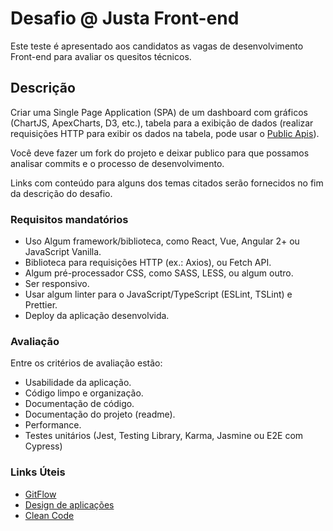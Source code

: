 # Desafio @ Justa Front-end

Este teste é apresentado aos candidatos as vagas de desenvolvimento Front-end para avaliar os quesitos técnicos.

## Descrição

Criar uma Single Page Application (SPA) de um dashboard com gráficos (ChartJS, ApexCharts, D3, etc.), tabela para a exibição de dados (realizar requisições HTTP para exibir os dados na tabela, pode usar o [Public Apis](https://github.com/public-apis/public-apis)).

Você deve fazer um fork do projeto e deixar publico para que possamos analisar commits e o processo de desenvolvimento.

Links com conteúdo para alguns dos temas citados serão fornecidos no fim da descrição do desafio.

### Requisitos mandatórios

- Uso Algum framework/biblioteca, como React, Vue, Angular 2+ ou JavaScript Vanilla.
- Biblioteca para requisições HTTP (ex.: Axios), ou Fetch API.
- Algum pré-processador CSS, como SASS, LESS, ou algum outro.
- Ser responsivo.
- Usar algum linter para o JavaScript/TypeScript (ESLint, TSLint) e Prettier.
- Deploy da aplicação desenvolvida.

### Avaliação

Entre os critérios de avaliação estão:

- Usabilidade da aplicação.
- Código limpo e organização.
- Documentação de código.
- Documentação do projeto (readme).
- Performance.
- Testes unitários (Jest, Testing Library, Karma, Jasmine ou E2E com Cypress)

### Links Úteis

- [GitFlow](https://medium.com/trainingcenter/utilizando-o-fluxo-git-flow-e63d5e0d5e04)
- [Design de aplicações](https://material.io/design/)
- [Clean Code](https://simpleprogrammer.com/clean-code-principles-better-programmer/)
